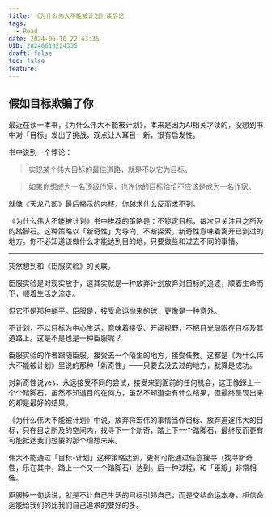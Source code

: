 ```yaml
---
title: 《为什么伟大不能被计划》读后记
tags:
  - Read
date: 2024-06-10 22:43:35
UID: 20240610224335
draft: false
toc: false
feature:
---
```


## 假如目标欺骗了你

最近在读一本书，《为什么伟大不能被计划》，本来是因为AI相关才读的，没想到书中对「目标」发出了挑战，观点让人耳目一新，很有启发性。

书中说到一个悖论：
> 实现某个伟大目标的最佳道路，就是不以它为目标。

> 如果你想成为一名顶级作家，也许你的目标恰恰不应该是成为一名作家。

就像《天龙八部》最后揭示的内核，你越求什么反而求不到。

《为什么伟大不能被计划》书中推荐的策略是：不锁定目标，每次只关注目之所及的踏脚石。这种策略以「新奇性」为导向，不断探索。新奇性意味着离开已到过的地方。你不必知道该做什么才能达到目的地，只要做些和过去不同的事情。

---

突然想到和《臣服实验》的关联。

臣服实验是对现实放手，这其实就是一种放弃计划放弃对目标的追逐，顺着生命而下，顺着生活之流走。

但它不是那种躺平。臣服是，接受命运抛来的球，更像是一种意外。

不计划，不以目标为中心生活，意味着接受、开阔视野，不把目光局限在目标及其道路上。这是不是也是一种臣服呢？

臣服实验的作者跟随臣服，接受去一个陌生的地方，接受任教。这都是《为什么伟大不能被计划》里说的那种「新奇性」——只要去没去过的地方，就算是成功。

对新奇性说yes，永远接受不同的尝试，接受来到面前的任何机会，这正像踩上一个个踏脚石，虽然不知道目的在何方，虽然不知道会有什么结果，但最终呈现出来的却是最好的结果。

《为什么伟大不能被计划》中说，放弃将宏伟的事情当作目标、放弃追逐伟大的目标，只在目之所及的空间内，找寻下一个新奇，踏上下一个踏脚石，最终反而更有可能抵达我们想要的那个理想未来。

伟大不能通过「目标-计划」这种策略达到，更有可能通过任意搜寻（找寻新奇性，乐在其中，踏上一个又一个踏脚石）达到。后一种过程，和「臣服」非常相像。

臣服换一句话说，就是不让自己生活的目标引领自己，而是交给命运本身，相信命运能给我们的比我们自己追求的要好的多。

